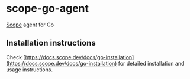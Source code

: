 # scope-go-agent

[Scope](https://scope.dev) agent for Go


## Installation instructions


Check [https://docs.scope.dev/docs/go-installation](https://docs.scope.dev/docs/go-installation) for detailed installation and usage instructions.


